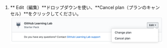 1. ** Edit（編集）**ドロップダウンを使い、**Cancel plan（プランのキャンセル）**をクリックしてください。 ![個人アカウントの支払い設定中のマーケットプレイスの購入セクションのキャンセルリンク](/assets/images/help/marketplace/marketplace-edit-app-billing-settings.png)
